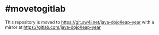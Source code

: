 # #movetogitlab

This repository is moved to https://git.sw4j.net/java-dojo/leap-year with a mirror at
https://gitlab.com/java-dojo/leap-year
